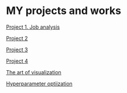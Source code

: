 # __MY projects and works__

[Project 1. Job analysis](https://github.com/VolodinAlex/alekaran/tree/AlekaranDS/Project%201.%20Job%20analysis)<br>

[Project 2](https://github.com/VolodinAlex/alekaran/tree/AlekaranDS/Project%202.%20AB%20testing)

[Project 3]()<br>

[Project 4](https://github.com/VolodinAlex/alekaran/tree/AlekaranDS/Project%204.%20Classification)<br>

[The art of visualization](https://github.com/VolodinAlex/alekaran/tree/AlekaranDS/The%20art%20of%20visualization)<br>

[Hyperparameter optiization](https://github.com/VolodinAlex/alekaran/tree/AlekaranDS/Hyperparameter%20optimization)<br>

[]()<br>

